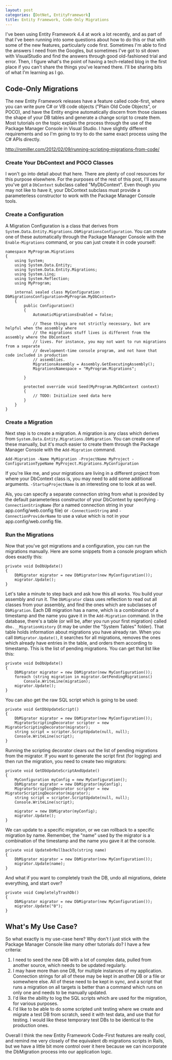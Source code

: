 ```yaml
---
layout: post
categories: [DotNet, EntityFramework]
title: Entity Framework, Code-Only Migrations
---
```


I've been using Entity Framework 4.4 at work a lot recently, and as part of that I've been running
into some questions about how to do this or that with some of the new features, particularly code
first. Sometimes I'm able to find the answers I need from the Googles, but sometimes I've got to
sit down with VisualStudio and find the answers through good old-fashioned trial and error. Then,
I figure what's the point of having a tech-related blog in the first place if you can't share the
things you've learned there. I'll be sharing bits of what I'm learning as I go.

## Code-Only Migrations

The new Entity Framework releases have a feature called code-first, where you can write pure C# or
VB code objects ("Plain Old Code Objects", or POCO), and have the Entity engine automatically
discern from those classes the shape of your DB tables and generate a change script to create them.
Most tutorials on the topic explain the process through the use of the Package Manager Console in
Visual Studio. I have slightly different requirements and so I'm going to try to do the same exact
process using the C# APIs directly.

http://romiller.com/2012/02/09/running-scripting-migrations-from-code/

### Create Your DbContext and POCO Classes

I won't go into detail about that here. There are plenty of cool resources for this purpose 
elsewhere. For the purposes of the rest of this post, I'll assume you've got a `DbContext` subclass
called "MyDbContext". Even though you may not like to have it, your DbContext subclass must provide
a parameterless constructor to work with the Package Manager Console tools.

### Create a Configuration

A Migration Configuration is a class that derives from 
`System.Data.Entity.Migrations.DbMigrationsConfiguration`. You can create one of these automatically
through the Package Manager Console with the `Enable-Migrations` command, or you can just create it
in code yourself:

    namespace MyProgram.Migrations
    {
        using System;
        using System.Data.Entity;
        using System.Data.Entity.Migrations;
        using System.Linq;
        using System.Reflection;
        using MyProgram;

        internal sealed class MyConfiguration : DbMigrationsConfiguration<MyProgram.MyDbContext>
        {
            public Configuration()
            {
                AutomaticMigrationsEnabled = false;
                
                // These things are not strictly necessary, but are helpful when the assembly where
                // the migrations stuff lives is different from the assembly where the DbContext
                // lives. For instance, you may not want to run migrations from a separate 
                // development-time console program, and not have that code included in production
                // assemblies.
                MigrationsAssembly = Assembly.GetExecutingAssembly(); 
                MigrationsNamespace = "MyProgram.Migrations";

            }

            protected override void Seed(MyProgram.MyDbContext context)
            {
                // TODO: Initialize seed data here
            }
        }
    }
    
### Create a Migration

Next step is to create a migration. A migration is any class which derives from 
`System.Data.Entity.Migrations.DbMigration`. You can create one of these manually, but it's much
easier to create them through the Package Manager Console with the `Add-Migration` command.
    
    Add-Migration -Name MyMigration -ProjectName MyProject -ConfigurationTypeName MyProject.Migrations.MyConfiguration
    
If you're like me, and your migrations are living in a different project from where your DbContext
class is, you may need to add some additional arguments. `-StartupProjectName` is an interesting one
to look at as well.

Als, you can specify a separate connection string from what is provided by the default parameterless
constructor of your DbContext by specifying  `-ConnectionStringName` (for a named connection string
in your app.config/web.config file) or `-ConnectionString` and `-ConnectionProviderName` to use a
value which is not in your app.config/web.config file. 

### Run the Migrations

Now that you've got migrations and a configuration, you can run the migrations manually. Here are
some snippets from a console program which does exactly this:

    private void DoDbUpdate()
    {
        DbMigrator migrator = new DbMigrator(new MyConfiguration());
        migrator.Update();
    }
    
Let's take a minute to step back and ask how this all works. You build your assembly and run it. The
`DbMigrator` class uses reflection to read out all classes from your assembly, and find the ones
which are subclasses of `DbMigration`. Each DB migration has a name, which is a combination of a
timestamp and the name you gave it in the `Add-Migration` command. In the database, there's a table
(or will be, after you run your first migration) called `dbo.__MigrationHistory` (it may be under
the "System Tables" folder). That table holds information about migrations you have already ran.
When you call `DbMigrator.Update()`, it searches for all migrations, removes the ones which already
have entries in the table, and orders them according to timestamp. This is the list of pending
migrations. You can get that list like this:

    private void DoDbUpdate()
    {
        DbMigrator migrator = new DbMigrator(new MyConfiguration());
        foreach (string migration in migrator.GetPendingMigrations()
            Console.WriteLine(migration);
        migrator.Update();
    }
    
You can also get the raw SQL script which is going to be used:

    private void GetDbUpdateScript()
    {
        DbMigrator migrator = new DbMigrator(new MyConfiguration());
        MigratorScriptingDecorator scripter = new MigratorScriptingDecorator(migrator);
        string script = scripter.ScriptUpdate(null, null);
        Console.WriteLine(script);
    }
    
Running the scripting decorator clears out the list of pending migrations from the migrator. If you
want to generate the script first (for logging) and then run the migration, you need to create two
migrators:

    private void GetDbUpdateScriptAndUpdate()
    {
        MyConfiguration myConfig = new MyConfiguration();
        DbMigrator migrator = new DbMigrator(myConfig);
        MigratorScriptingDecorator scripter = new MigratorScriptingDecorator(migrator);
        string script = scripter.ScriptUpdate(null, null);
        Console.WriteLine(script);
        
        migrator = new DbMigrator(myConfig);
        migrator.Update();
    }
    
We can update to a specific migration, or we can rollback to a specific migration by name. Remember,
the "name" used by the migrator is a combination of the timestamp and the name you gave it at the
console.

    private void UpdateOrRollbackTo(string name)
    {
        DbMigrator migrator = new DbMigrator(new MyConfiguration());
        migrator.Update(name);
    }
    
And what if you want to completely trash the DB, undo all migrations, delete everything, and start
over?

    private void CompletelyTrashDb()
    {
        DbMigrator migrator = new DbMigrator(new MyConfiguration());
        migrator.Update("0");
    }

## What's My Use Case?

So what exactly is my use-case here? Why don't I just stick with the Package Manager Console like
many other tutorials do? I have a few criteria:

1) I need to seed the new DB with a lot of complex data, pulled from another source, which needs to
   be updated regularly.
2) I may have more than one DB, for multiple instances of my application. Connection strings for all
   of these may be kept in another DB or a file or somewhere else. All of these need to be
   kept in sync, and a script that runs a migration on all targets is better than a command which
   runs on only one and needs to be manually updated.
3) I'd like the ability to log the SQL scripts which are used for the migration, for various
   purposes.
4) I'd like to be able to do some scripted unit testing where we create and migrate a test DB from
   scratch, seed it with test data, and use that for testing. I would like these temporary test
   DBs to be identical to the production ones.
   
Overall I think the new Entity Framework Code-First features are really cool, and remind me very
closely of the equivalent db migrations scripts in Rails, but we have a little bit more control
over it here because we can incorporate the DbMigration process into our application logic.
